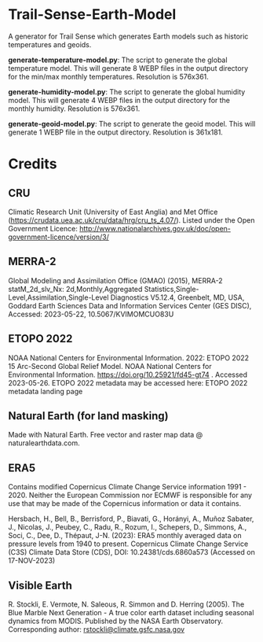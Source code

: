 # Trail-Sense-Earth-Model
A generator for Trail Sense which generates Earth models such as historic temperatures and geoids.

**generate-temperature-model.py**: The script to generate the global temperature model. This will generate 8 WEBP files in the output directory for the min/max monthly temperatures. Resolution is 576x361.

**generate-humidity-model.py**: The script to generate the global humidity model. This will generate 4 WEBP files in the output directory for the monthly humidity. Resolution is 576x361.

**generate-geoid-model.py**: The script to generate the geoid model. This will generate 1 WEBP file in the output directory. Resolution is 361x181.

# Credits
## CRU
Climatic Research Unit (University of East Anglia) and Met Office (https://crudata.uea.ac.uk/cru/data/hrg/cru_ts_4.07/). Listed under the Open Government Licence: http://www.nationalarchives.gov.uk/doc/open-government-licence/version/3/

## MERRA-2
Global Modeling and Assimilation Office (GMAO) (2015), MERRA-2 statM_2d_slv_Nx: 2d,Monthly,Aggregated Statistics,Single-Level,Assimilation,Single-Level Diagnostics V5.12.4, Greenbelt, MD, USA, Goddard Earth Sciences Data and Information Services Center (GES DISC), Accessed: 2023-05-22, 10.5067/KVIMOMCUO83U

## ETOPO 2022
NOAA National Centers for Environmental Information. 2022: ETOPO 2022 15 Arc-Second
Global Relief Model. NOAA National Centers for Environmental Information.
https://doi.org/10.25921/fd45-gt74 . Accessed 2023-05-26.
ETOPO 2022 metadata may be accessed here: ETOPO 2022 metadata landing page

## Natural Earth (for land masking)
Made with Natural Earth. Free vector and raster map data @ naturalearthdata.com.

## ERA5
Contains modified Copernicus Climate Change Service information 1991 - 2020. Neither the European Commission nor ECMWF is responsible for any use that may be made of the Copernicus information or data it contains.

Hersbach, H., Bell, B., Berrisford, P., Biavati, G., Horányi, A., Muñoz Sabater, J., Nicolas, J., Peubey, C., Radu, R., Rozum, I., Schepers, D., Simmons, A., Soci, C., Dee, D., Thépaut, J-N. (2023): ERA5 monthly averaged data on pressure levels from 1940 to present. Copernicus Climate Change Service (C3S) Climate Data Store (CDS), DOI: 10.24381/cds.6860a573 (Accessed on 17-NOV-2023)

## Visible Earth
R. Stockli, E. Vermote, N. Saleous, R. Simmon and D. Herring (2005). The Blue
Marble Next Generation - A true color earth dataset including seasonal dynamics
from MODIS. Published by the NASA Earth Observatory. Corresponding author:
rstockli@climate.gsfc.nasa.gov